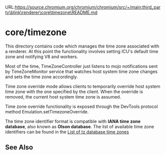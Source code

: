 URL:https://source.chromium.org/chromium/chromium/src/+/main:third_party\blink\renderer\core\timezone\README.md
# core/timezone

This directory contains code which manages the time zone associated with
a renderer. At this point the functionality involves setting ICU's default
time zone and notifying V8 and workers.

Most of the time, TimeZoneController just listens to mojo notifications sent
by TimeZoneMonitor service that watches host system time zone changes and sets
the time zone accordingly.

Time zone override mode allows clients to temporarily override host system
time zone with the one specified by the client. When the override is removed,
the current host system time zone is assumed.

Time zone override functionality is exposed through the DevTools protocol method
Emulation.setTimezoneOverride.

The time zone identifier format is compatible with **IANA time zone database**,
also known as **Olson database**. The list of available time zone identifiers
can be found in the [List of tz database time zones][1]

## See Also
[1]: https://en.wikipedia.org/wiki/List_of_tz_database_time_zones
